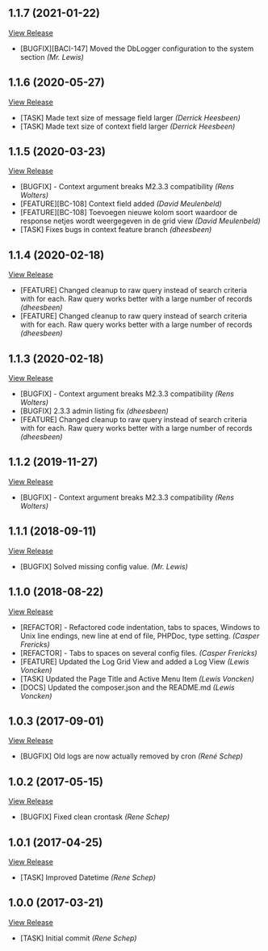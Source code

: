 ## 1.1.7 (2021-01-22)

[View Release](git@github.com:experius/Magento-2-Module-Experius-Dblogger.git/commits/tag/1.1.7)

*  [BUGFIX][BACI-147] Moved the DbLogger configuration to the system section *(Mr. Lewis)*


## 1.1.6 (2020-05-27)

[View Release](git@github.com:experius/Magento-2-Module-Experius-Dblogger.git/commits/tag/1.1.6)

*  [TASK] Made text size of message field larger *(Derrick Heesbeen)*
*  [TASK] Made text size of context field larger *(Derrick Heesbeen)*


## 1.1.5 (2020-03-23)

[View Release](git@github.com:experius/Magento-2-Module-Experius-Dblogger.git/commits/tag/1.1.5)

*  [BUGFIX] - Context argument breaks M2.3.3 compatibility *(Rens Wolters)*
*  [FEATURE][BC-108] Context field added *(David Meulenbeld)*
*  [FEATURE][BC-108] Toevoegen nieuwe kolom soort waardoor de response netjes wordt weergegeven in de grid view *(David Meulenbeld)*
*  [TASK] Fixes bugs in context feature branch *(dheesbeen)*


## 1.1.4 (2020-02-18)

[View Release](git@github.com:experius/Magento-2-Module-Experius-Dblogger.git/commits/tag/1.1.4)

*  [FEATURE] Changed cleanup to raw query instead of search criteria with for each. Raw query works better with a large number of records *(dheesbeen)*
*  [FEATURE] Changed cleanup to raw query instead of search criteria with for each. Raw query works better with a large number of records *(dheesbeen)*


## 1.1.3 (2020-02-18)

[View Release](git@github.com:experius/Magento-2-Module-Experius-Dblogger.git/commits/tag/1.1.3)

*  [BUGFIX] - Context argument breaks M2.3.3 compatibility *(Rens Wolters)*
*  [BUGFIX] 2.3.3 admin listing fix *(dheesbeen)*
*  [FEATURE] Changed cleanup to raw query instead of search criteria with for each. Raw query works better with a large number of records *(dheesbeen)*


## 1.1.2 (2019-11-27)

[View Release](git@github.com:experius/Magento-2-Module-Experius-Dblogger.git/commits/tag/1.1.2)

*  [BUGFIX] - Context argument breaks M2.3.3 compatibility *(Rens Wolters)*


## 1.1.1 (2018-09-11)

[View Release](git@github.com:experius/Magento-2-Module-Experius-Dblogger.git/commits/tag/1.1.1)

*  [BUGFIX] Solved missing config value. *(Mr. Lewis)*


## 1.1.0 (2018-08-22)

[View Release](git@github.com:experius/Magento-2-Module-Experius-Dblogger.git/commits/tag/1.1.0)

*  [REFACTOR] - Refactored code indentation, tabs to spaces, Windows to Unix line endings, new line at end of file, PHPDoc, type setting. *(Casper Frericks)*
*  [REFACTOR] - Tabs to spaces on several config files. *(Casper Frericks)*
*  [FEATURE] Updated the Log Grid View and added a Log View *(Lewis Voncken)*
*  [TASK] Updated the Page Title and Active Menu Item *(Lewis Voncken)*
*  [DOCS] Updated the composer.json and the README.md *(Lewis Voncken)*


## 1.0.3 (2017-09-01)

[View Release](git@github.com:experius/Magento-2-Module-Experius-Dblogger.git/commits/tag/1.0.3)

*  [BUGFIX] Old logs are now actually removed by cron *(René Schep)*


## 1.0.2 (2017-05-15)

[View Release](git@github.com:experius/Magento-2-Module-Experius-Dblogger.git/commits/tag/1.0.2)

*  [BUGFIX] Fixed clean crontask *(Rene Schep)*


## 1.0.1 (2017-04-25)

[View Release](git@github.com:experius/Magento-2-Module-Experius-Dblogger.git/commits/tag/1.0.1)

*  [TASK] Improved Datetime *(Rene Schep)*


## 1.0.0 (2017-03-21)

[View Release](git@github.com:experius/Magento-2-Module-Experius-Dblogger.git/commits/tag/1.0.0)

*  [TASK] Initial commit *(Rene Schep)*


